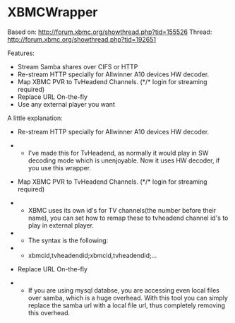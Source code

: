 XBMCWrapper
===========
Based on: http://forum.xbmc.org/showthread.php?tid=155526
Thread: http://forum.xbmc.org/showthread.php?tid=192651

Features:

 - Stream Samba shares over CIFS or HTTP
 - Re-stream HTTP specially for Allwinner A10 devices HW decoder.
 - Map XBMC PVR to TvHeadend Channels. (\*/\* login for streaming required)
 - Replace URL On-the-fly
 - Use any external player you want

A little explanation:

 - Re-stream HTTP specially for Allwinner A10 devices HW decoder.
 - -  I've made this for TvHeadend, as normally it would play in SW decoding mode which is unenjoyable. Now it uses HW decoder, if you use this wrapper.

 - Map XBMC PVR to TvHeadend Channels. (\*/\* login for streaming required)
 - -  XBMC uses its own id's for TV channels(the number before their name), you can set how to remap these to tvheadend channel id's to play in external player.
 - -  The syntax is the following:
 - -  xbmcid,tvheadendid;xbmcid,tvheadendid;...

 - Replace URL On-the-fly
 - -  If you are using mysql databse, you are accessing even local files over samba, which is a huge overhead. With this tool you can simply replace the samba url with a local file url, thus completely removing this overhead.
